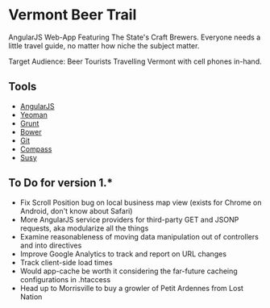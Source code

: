 Vermont Beer Trail
=============

AngularJS Web-App Featuring The State's Craft Brewers. Everyone needs a little travel guide, no matter how niche the subject matter.

Target Audience: Beer Tourists Travelling Vermont with cell phones in-hand.

Tools
---------------

* [AngularJS](http://angularjs.org/)
* [Yeoman](http://yeoman.io/)
* [Grunt](http://gruntjs.com/)
* [Bower](http://bower.io/)
* [Git](http://git-scm.com/)
* [Compass](http://compass-style.org/)
* [Susy](http://susy.oddbird.net/)

To Do for version 1.*
---------------------

* Fix Scroll Position bug on local business map view (exists for Chrome on Android, don't know about Safari)
* More AngularJS service providers for third-party GET and JSONP requests, aka modularize all the things
* Examine reasonableness of moving data manipulation out of controllers and into directives
* Improve Google Analytics to track and report on URL changes
* Track client-side load times
* Would app-cache be worth it considering the far-future cacheing configurations in .htaccess
* Head up to Morrisville to buy a growler of Petit Ardennes from Lost Nation
